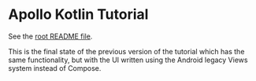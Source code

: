 # Apollo Kotlin Tutorial

See the [root README file](../README.md).

This is the final state of the previous version of the tutorial which has the same functionality, but with the UI written using the Android legacy Views system instead of Compose. 
